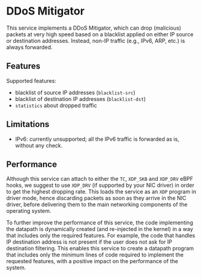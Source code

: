 # DDoS Mitigator


This service implements a DDoS Mitigator, which can drop (malicious) packets at very high speed based on a blacklist applied on either IP source or destination addresses.
Instead, non-IP traffic (e.g., IPv6, ARP, etc.) is always forwarded.

## Features


Supported features:
 - blacklist of source IP addresses (``blacklist-src``)
 - blacklist of destination IP addresses (``blacklist-dst``)
 - ``statistics`` about dropped traffic

## Limitations


- IPv6: currently unsupported; all the IPv6 traffic is forwarded as is, without any check.

## Performance


Although this service can attach to either the ``TC``, ``XDP_SKB`` and ``XDP_DRV`` eBPF hooks, we suggest to use ``XDP_DRV`` (if supported by your NIC driver) in order to get the highest dropping rate.
This loads the service as an ``XDP`` program in driver mode, hence discarding packets as soon as they arrive in the NIC driver, before delivering them to the main networking components of the operating system.

To further improve the performance of this service, the code implementing the datapath is dynamically created (and re-injected in the kernel) in a way that includes only the required features.
For example, the code that handles IP destination address is not present if the user does not ask for IP destination filtering.
This enables this service to create a datapath program that includes only the minimum lines of code required to implement the requested features, with a positive impact on the performance of the system.
